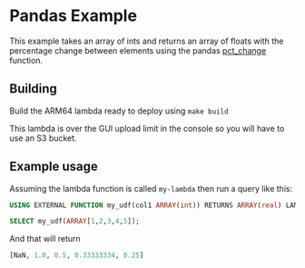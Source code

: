# Pandas Example

This example takes an array of ints and returns an array of floats with the percentage change between elements using the pandas [pct_change](https://pandas.pydata.org/docs/reference/api/pandas.DataFrame.pct_change.html#pandas-dataframe-pct-change) function.

## Building

Build the ARM64 lambda ready to deploy using `make build`

This lambda is over the GUI upload limit in the console so you will have to use an S3 bucket.

## Example usage

Assuming the lambda function is called `my-lambda` then run a query like this:


```sql
USING EXTERNAL FUNCTION my_udf(col1 ARRAY(int)) RETURNS ARRAY(real) LAMBDA 'athena-test'

SELECT my_udf(ARRAY[1,2,3,4,5]);
```

And that will return

```sql
[NaN, 1.0, 0.5, 0.33333334, 0.25]
```